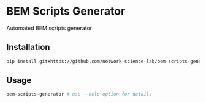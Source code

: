 # BEM Scripts Generator

Automated BEM scripts generator


## Installation
```bash
pip install git+https://github.com/network-science-lab/bem-scripts-generator
```


## Usage

```bash
bem-scripts-generator # use --help option for details
```

